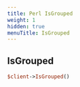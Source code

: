 ```yaml
---
title: Perl IsGrouped
weight: 1
hidden: true
menuTitle: IsGrouped
---
```

## IsGrouped
```perl
$client->IsGrouped()
```